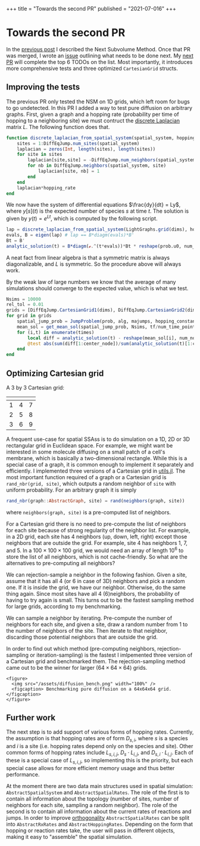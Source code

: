 +++
title = "Towards the second PR"
published = "2021-07-016"
+++

# Towards the second PR
In the [previous post](/posts/post2/) I described the Next Subvolume Method. Once that PR was merged, I wrote an [issue](https://github.com/SciML/DiffEqJump.jl/issues/189) outlining what needs to be done next. My [next PR](https://github.com/SciML/DiffEqJump.jl/pull/192) will complete the top 6 TODOs on the list. Most importantly, it introduces more comprehensive tests and three optimized `CartesianGrid` structs.

## Improving the tests
The previous PR only tested the NSM on 1D grids, which left room for bugs to go undetected. In this PR I added a way to test pure diffusion on arbitrary graphs. First, given a graph and a hopping rate (probability per time of hopping to a neighboring site) we must contruct the [discrete Laplacian](https://en.wikipedia.org/wiki/Laplacian_matrix) matrix $L$. The following function does that.

```julia
function discrete_laplacian_from_spatial_system(spatial_system, hopping_rate)
    sites = 1:DiffEqJump.num_sites(spatial_system)
    laplacian = zeros(Int, length(sites), length(sites))
    for site in sites
        laplacian[site,site] = -DiffEqJump.num_neighbors(spatial_system, site)
        for nb in DiffEqJump.neighbors(spatial_system, site)
            laplacian[site, nb] = 1
        end
    end
    laplacian*hopping_rate
end
```

We now have the system of differential equations $\frac{dy}{dt} = Ly$, where $y[s](t)$ is the expected number of species $s$ at time $t$. The solution is given by $y(t) = e^{Lt}$, which is computed by the following script.

```julia
lap = discrete_laplacian_from_spatial_system(LightGraphs.grid(dims), hopping_rate)
evals, B = eigen(lap) # lap == B*diagm(evals)*B'
Bt = B'
analytic_solution(t) = B*diagm(ℯ.^(t*evals))*Bt * reshape(prob.u0, num_nodes, 1)
```
A neat fact from linear algebra is that a symmetric matrix is always diagonalizable, and $L$ is symmetric. So the procedure above will always work.

By the weak law of large numbers we know that the average of many simulations should converge to the expected value, which is what we test.

```julia
Nsims = 10000
rel_tol = 0.01
grids = [DiffEqJump.CartesianGrid1(dims), DiffEqJump.CartesianGrid2(dims), DiffEqJump.CartesianGrid3(dims), LightGraphs.grid(dims)]
for grid in grids
    spatial_jump_prob = JumpProblem(prob, alg, majumps, hopping_constants=hopping_constants, spatial_system=grid, save_positions=(false,false)) #set up the jump problem
    mean_sol = get_mean_sol(spatial_jump_prob, Nsims, tf/num_time_points) # average of 10000 runs
    for (i,t) in enumerate(times)
        local diff = analytic_solution(t) - reshape(mean_sol[i], num_nodes, 1)
        @test abs(sum(diff[1:center_node])/sum(analytic_solution(t)[1:center_node])) < rel_tol
    end
end
```

## Optimizing Cartesian grid
A 3 by 3 Cartesian grid:

| <!-- --> | <!-- --> | <!-- --> |
|---|---|---|
| 1 | 4 | 7 |
| 2 | 5 | 8 |
| 3 | 6 | 9 |

A frequent use-case for spatial SSAss is to do simulation on a 1D, 2D or 3D rectangular grid in Euclidean space. For example, we might want be interested in some molecule diffusing on a small patch of a cell's membrane, which is basically a two-dimensional rectangle. While this is a special case of a graph, it is common enough to implement it separately and efficiently. I implemented three versions of a Cartesian grid in [utils.jl](https://github.com/Vilin97/DiffEqJump.jl/blob/spatial_experiments/src/spatial/utils.jl). The most important function required of a graph or a Cartesian grid is `rand_nbr(grid, site)`, which outputs a random neighbor of `site` with uniform probability. For an arbitrary graph it is simply 
```julia
rand_nbr(graph::AbstractGraph, site) = rand(neighbors(graph, site))
```
where `neighbors(graph, site)` is a pre-computed list of neighbors.

For a Cartesian grid there is no need to pre-compute the list of neighbors for each site because of strong regularity of the neighbor list. For example, in a 2D grid, each site has 4 neighbors (up, down, left, right) except those neighbors that are outside the grid. For example, site 4 has neighbors 1, 7, and 5. In a $100 \times 100 \times 100$ grid, we would need an array of length $10^6$ to store the list of all neighbors, which is not cache-friendly. So what are the alternatives to pre-computing all neighbors?

We can rejection-sample a neighbor in the following fashion. Given a site, assume that it has all 4 (or 6 in case of 3D) neighbors and pick a random one. If it is inside the grid, we have our neighbor. Otherwise, do the same thing again. Since most sites have all 4 (6)neighbors, the probability of having to try again is small. This turns out to be the fastest sampling method for large grids, according to my benchmarking.

We can sample a neighbor by iterating. Pre-compute the number of neighbors for each site, and given a site, draw a random number from 1 to the number of neighbors of the site. Then iterate to that neighbor, discarding those potential neighbors that are outside the grid.

In order to find out which method (pre-computing neighbors, rejection-sampling or iteration-sampling) is the fastest I imlpemented three version of a Cartesian grid and benchmarked them. The rejection-sampling method came out to be the winner for larger ($64\times 64 \times 64$) grids.

~~~
<figure>
  <img src="/assets/diffusion_bench.png" width="100%" />
  <figcaption> Benchmarking pure diffusion on a 64x64x64 grid. </figcaption>
</figure>
~~~

## Further work
The next step is to add support of various forms of hopping rates. Currently, the assumption is that hopping rates are of form $D_{s,i}$, where $s$ is a species and $i$ is a site (i.e. hopping rates depend only on the species and site). Other common forms of hopping rates include $L_{s,i,j}$, $D_s \cdot L_{i,j}$, and $D_{s,i}\cdot L_{i,j}$. Each of these is a special case of $L_{s,i,j}$, so implementing this is the priority, but each special case allows for more efficient memory usage and thus better performance.

At the moment there are two data main structures used in spatial simulation: `AbstractSpatialSystem` and `AbstractSpatialRates`. The role of the first is to contain all information about the topology (number of sites, number of neighbors for each site, sampling a random neighbor). The role of the second is to contain all information about the current rates of reactions and jumps. In order to improve [orthogonality](https://en.wikipedia.org/wiki/Orthogonality_(programming)) `AbstractSpatialRates` can be split into `AbstractRxRates` and `AbstractHoppingRates`. Depending on the form that hopping or reaction rates take, the user will pass in different objects, making it easy to "assemble" the spatial simulation.